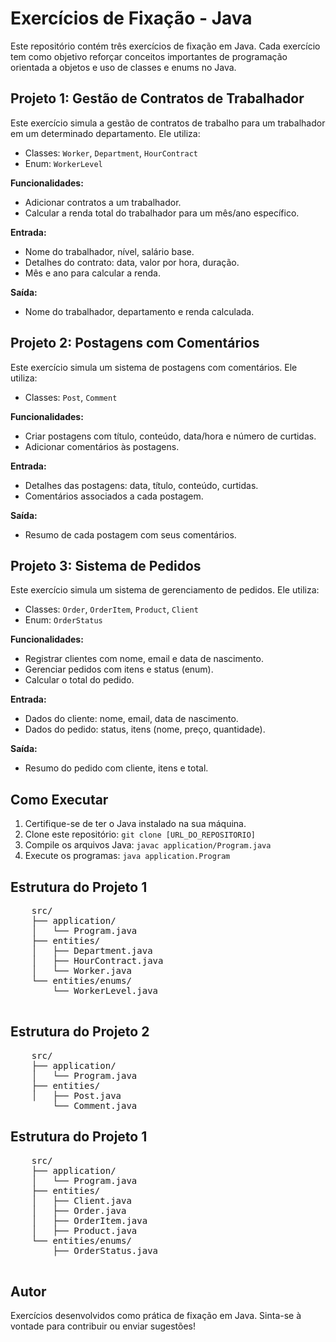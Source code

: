 <h1>Exercícios de Fixação - Java</h1>
    <p>Este repositório contém três exercícios de fixação em Java. Cada exercício tem como objetivo reforçar conceitos importantes de programação orientada a objetos e uso de classes e enums no Java.</p>

 <h2>Projeto 1: Gestão de Contratos de Trabalhador</h2>
    <p>Este exercício simula a gestão de contratos de trabalho para um trabalhador em um determinado departamento. Ele utiliza:</p>
    <ul>
        <li>Classes: <code>Worker</code>, <code>Department</code>, <code>HourContract</code></li>
        <li>Enum: <code>WorkerLevel</code></li>
    </ul>
    <p><strong>Funcionalidades:</strong></p>
    <ul>
        <li>Adicionar contratos a um trabalhador.</li>
        <li>Calcular a renda total do trabalhador para um mês/ano específico.</li>
    </ul>
    <p><strong>Entrada:</strong></p>
    <ul>
        <li>Nome do trabalhador, nível, salário base.</li>
        <li>Detalhes do contrato: data, valor por hora, duração.</li>
        <li>Mês e ano para calcular a renda.</li>
    </ul>
    <p><strong>Saída:</strong></p>
    <ul>
        <li>Nome do trabalhador, departamento e renda calculada.</li>
    </ul>
    <h2>Projeto 2: Postagens com Comentários</h2>
    <p>Este exercício simula um sistema de postagens com comentários. Ele utiliza:</p>
    <ul>
        <li>Classes: <code>Post</code>, <code>Comment</code></li>
    </ul>
    <p><strong>Funcionalidades:</strong></p>
    <ul>
        <li>Criar postagens com título, conteúdo, data/hora e número de curtidas.</li>
        <li>Adicionar comentários às postagens.</li>
    </ul>
    <p><strong>Entrada:</strong></p>
    <ul>
        <li>Detalhes das postagens: data, título, conteúdo, curtidas.</li>
        <li>Comentários associados a cada postagem.</li>
    </ul>
    <p><strong>Saída:</strong></p>
    <ul>
        <li>Resumo de cada postagem com seus comentários.</li>
    </ul>
    <h2>Projeto 3: Sistema de Pedidos</h2>
    <p>Este exercício simula um sistema de gerenciamento de pedidos. Ele utiliza:</p>
    <ul>
        <li>Classes: <code>Order</code>, <code>OrderItem</code>, <code>Product</code>, <code>Client</code></li>
        <li>Enum: <code>OrderStatus</code></li>
    </ul>
    <p><strong>Funcionalidades:</strong></p>
    <ul>
        <li>Registrar clientes com nome, email e data de nascimento.</li>
        <li>Gerenciar pedidos com itens e status (enum).</li>
        <li>Calcular o total do pedido.</li>
    </ul>
    <p><strong>Entrada:</strong></p>
    <ul>
        <li>Dados do cliente: nome, email, data de nascimento.</li>
        <li>Dados do pedido: status, itens (nome, preço, quantidade).</li>
    </ul>
    <p><strong>Saída:</strong></p>
    <ul>
        <li>Resumo do pedido com cliente, itens e total.</li>
    </ul>

  <h2>Como Executar</h2>
    <ol>
        <li>Certifique-se de ter o Java instalado na sua máquina.</li>
        <li>Clone este repositório: <code>git clone [URL_DO_REPOSITORIO]</code></li>
        <li>Compile os arquivos Java: <code>javac application/Program.java</code></li>
        <li>Execute os programas: <code>java application.Program</code></li>
    </ol>

 <h2>Estrutura do Projeto 1</h2>
    <pre>
    src/
    ├── application/
    │   └── Program.java
    ├── entities/
    │   ├── Department.java
    │   ├── HourContract.java
    │   └── Worker.java
    └── entities/enums/
        └── WorkerLevel.java
    </pre>

<h2>Estrutura do Projeto 2</h2>
    <pre>
    src/
    ├── application/
    │   └── Program.java
    ├── entities/
    │   ├── Post.java
        └── Comment.java
</pre>

 <h2>Estrutura do Projeto 1</h2>
    <pre>
    src/
    ├── application/
    │   └── Program.java
    ├── entities/
    │   ├── Client.java
    │   ├── Order.java
    │   ├── OrderItem.java
    │   ├── Product.java
    └── entities/enums/
        ├── OrderStatus.java
    </pre>

 <h2>Autor</h2>
    <p>Exercícios desenvolvidos como prática de fixação em Java. Sinta-se à vontade para contribuir ou enviar sugestões!</p>
